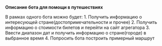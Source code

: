 **Описание бота для помощи в путешествиях**

В рамках одного бота можно будет:
    1. Получить информацию о интересующей стране(достопримечательности и прочее)
    2. Получить информацию о стоимости билетов и перейти на сайт агрегатора
    3. Ввести диапазон дат и получить информацию о стране(городе) в выбранное время
    4. Попросить бота построить примерный маршрут